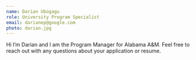 ```yaml
---
name: Darian Ubogagu
role: University Program Specialist
email: darianep@google.com
photo: darian.jpg
---
```


<!---[Schedule an Office Hours appointment](https://calendar.app.google/qjGzUA8CLDHzZqVUA){: .btn .btn-outline }--->

Hi I’m Darian and I am the Program Manager for Alabama A&M. Feel free to reach out with any questions about your application or resume.
